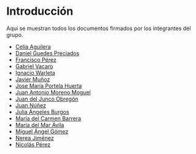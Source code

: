 # Introducción

Aqui se muestran todos los documentos firmados por los integrantes del grupo.

- [Celia Aguilera](./Firmas/Celia%20Aguilera.md)<br />
- [Daniel Guedes Preciados](./Firmas/Daniel%20Guedes%20Preciados.md)<br />
- [Francisco Pérez](./Firmas/Francisco%20Pérez.md)<br />
- [Gabriel Vacaro](./Firmas/Gabriel%20Vacaro.md)<br />
- [Ignacio Warleta](./Firmas/Ignacio%20Warleta.md)<br />
- [Javier Muñoz](./Firmas/Javier%20Muñoz.md)<br />
- [Jose María Portela Huerta](./Firmas/Jose%20María%20Portela%20Huerta.md)<br />
- [Juan Antonio Moreno Moguel](./Firmas/Juan%20Antonio%20Moreno%20Moguel.md)<br />
- [Juan del Junco Obregón](./Firmas/Juan%20del%20Junco%20Obregón.md)<br />
- [Juan Núñez](./Firmas/Juan%20Núñez.md)<br />
- [Julia Ángeles Burgos](./Firmas/Julia%20Ángeles%20Burgos.md)<br />
- [María del Carmen Barrera](./Firmas/María%20del%20Carmen%20Barrera.md)<br />
- [María del Mar Ávila](./Firmas/María%20del%20Mar%20Ávila.md)<br />
- [Miguel Ángel Gómez](./Firmas/Miguel%20Ángel%20Gómez.md)<br />
- [Nerea Jiménez](./Firmas/Nerea%20Jiménez.md)<br />
- [Nicolás Pérez](./Firmas/Nicolás%20Pérez.md)<br />
